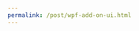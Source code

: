 ```yaml
---
permalink: /post/wpf-add-on-ui.html
---
```


<script>
  window.location.href="/post/wpf-cross-domain-ui.html";
</script>